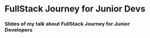 # FullStack Journey for Junior Devs
### Slides of my talk about FullStack Journey for Junior Developers
